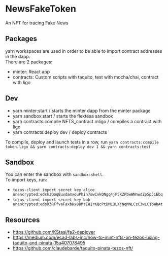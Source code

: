 # NewsFakeToken

An NFT for tracing Fake News

## Packages

yarn workspaces are used in order to be able to import contract addresses in the dapp.  
There are 2 packages:

- minter: React app
- contracts: Custom scripts with taquito, test with mocha/chai, contract with ligo

## Dev

- yarn minter:start / starts the minter dapp from the minter package
- yarn sandbox:start / starts the flextesa sandbox
- yarn contracts:compile NFTS_contract.mligo / compiles a contract with ligo
- yarn contracts:deploy dev / deploy contracts

To compile, deploy and launch tests in a row, run `yarn contracts:compile token.ligo && yarn contracts:deploy dev 1 && yarn contracts:test`

## Sandbox

You can enter the sandbox with `sandbox:shell`.  
To import keys, run:

- `tezos-client import secret key alice unencrypted:edsk3QoqBuvdamxouPhin7swCvkQNgq4jP5KZPbwWNnwdZpSpJiEbq`
- `tezos-client import secret key bob unencrypted:edsk3RFfvaFaxbHx8BMtEW1rKQcPtDML3LXjNqMNLCzC3wLC1bWbAt`

## Resources

- https://github.com/KStasi/fa2-deployer
- https://medium.com/ecad-labs-inc/how-to-mint-nfts-on-tezos-using-taquito-and-pinata-15a407078495
- https://github.com/claudebarde/taquito-pinata-tezos-nft/
